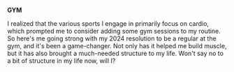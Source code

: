 **GYM**

I realized that the various sports I engage in primarily focus on cardio, which prompted me to consider adding some gym sessions to my routine.  So here's me going strong with my 2024 resolution to be a regular at the gym, and it's been a game-changer. Not only has it helped me build muscle, but it has also brought a much-needed structure to my life. Won't say no to a bit of structure in my life now, will I? 